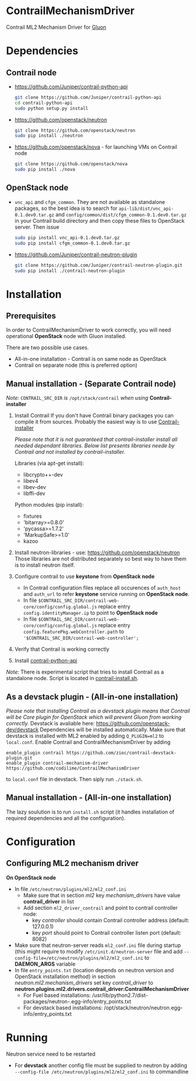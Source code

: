 ContrailMechanismDriver
=======================

Contrail ML2 Mechanism Driver for [Gluon](https://wiki.openstack.org/wiki/Gluon "Gluon wiki")

Dependencies
============

Contrail node
-------------

* https://github.com/Juniper/contrail-python-api
	```sh
	git clone https://github.com/Juniper/contrail-python-api
	cd contrail-python-api
	sudo python setup.py install
	```

* https://github.com/openstack/neutron
	```sh
	git clone https://github.com/openstack/neutron
	sudo pip install ./neutron
	```
* https://github.com/openstack/nova - for launching VMs on Contrail node
	```sh
	git clone https://github.com/openstack/nova
	sudo pip install ./nova
	```

OpenStack node
--------------

* `vnc_api` and `cfgm_common`. They are not available as standalone packages, so the best idea is to search for
	`api-lib/dist/vnc_api-0.1.dev0.tar.gz` and `config/common/dist/cfgm_common-0.1.dev0.tar.gz` in
	your Contrail build directory and then copy these files to OpenStack server. Then issue
	```sh
	sudo pip install vnc_api-0.1.dev0.tar.gz
	sudo pip install cfgm_common-0.1.dev0.tar.gz
	```

* https://github.com/Juniper/contrail-neutron-plugin
	```sh
	git clone https://github.com/Juniper/contrail-neutron-plugin.git
	sudo pip install ./contrail-neutron-plugin
	```

Installation
============

Prerequisites
-------------
In order to ContrailMechanismDriver to work correctly, you will need operational **OpenStack** node with Gluon installed.

There are two possible use cases.
* All-in-one installation - Contrail is on same node as OpenStack
* Contrail on separate node (this is preferred option)

Manual installation - (Separate Contrail node)
----------------------------------------------
_Note:_ `CONTRAIL_SRC_DIR` _is_ `/opt/stack/contrail` _when using_ **Contrail-installer**

1. Install Contrail
	If you don't have Contrail binary packages you can compile it from sources. Probably the easiest way is to use [Contrail-installer](https://github.com/Juniper/contrail-installer)

	_Please note that it is not guaranteed that contrail-installer install all needed dependant libraries. Below list presents libraries neede by Contrail and not installed by contrail-installer._
	
	Libraries (via apt-get install):
	* libcrypto++-dev
	* libev4
	* libev-dev
	* libffi-dev
	
	Python modules (pip install):
	* fixtures
	* 'bitarray>=0.8.0'
	* 'pycassa>=1.7.2'
	* 'MarkupSafe>=1.0'
	* kazoo
2. Install neutron-libraries - use: https://github.com/openstack/neutron
	Those libraries are not distributed separately so best way to have them is to install neutron itself.
3. Configure contrail to use **keystone** from **OpenStack node**
	* In Contrail configuration files replace all occurences of `auth_host` and `auth_url` to refer **keystone** service running on **OpenStack node**.
	* In file `$CONTRAIL_SRC_DIR/contrail-web-core/config/config.global.js` replace entry `config.identityManager.ip` to point to **OpenStack node**
	* In file `$CONTRAIL_SRC_DIR/contrail-web-core/config/config.global.js` replace entry `config.featurePkg.webController.path` to `'$CONTRAIL_SRC_DIR/contrail-web-controller';`
4. Verify that Contrail is working correctly
5. Install [contrail-python-api](https://github.com/Juniper/contrail-python-api)

_Note:_ There is experimental script that tries to install Contrail as a standalone node. Script is located in [contrail-install.sh](./util/contrail-install.sh).

As a devstack plugin - (All-in-one installation)
------------------------------------------------
_Please note that installing Contrail as a devstack plugin means that Contrail will be Core plugin for OpenStack which will prevent Gluon from working correctly._
Devstack is avaliable here: https://github.com/openstack-dev/devstack
Dependencies will be installed automatically.
Make sure that devstack is installed with ML2 enabled by adding `Q_PLUGIN=ml2` to `local.conf`.
Enable Contrail and ContrailMechanismDriver by adding
```
enable_plugin contrail https://github.com/zioc/contrail-devstack-plugin.git
enable_plugin contrail-mechanism-driver https://github.com/codilime/ContrailMechanismDriver
```
to `local.conf` file in devstack.
Then siply run `./stack.sh`.

Manual installation - (All-in-one installation)
-----------------------------------------------

The lazy soulution is to run `install.sh` script (it handles installation of required dependencies and all the configuration).

Configuration
=============

Configuring ML2 mechanism driver
--------------------
**On OpenStack node**
* In file `/etc/neutron/plugins/ml2/ml2_conf.ini`
	* Make sure that in section *ml2* key *mechanism_drivers* have value **contrail_driver** in list
	* Add section `ml2_driver_contrail` and point to contrail controller node:
		- key *controller* should contain Contrail controller address (default: 127.0.0.1)
		- key *port* should point to Contrail controller listen port (default: 8082)
* Make sure that neutron-server reads `ml2_conf.ini` file during startup (this might require to modify `/etc/init.d/neutron-server` file and add `--config-file=/etc/neutron/plugins/ml2/ml2_conf.ini` to **DAEMON_ARGS** variable
* In file `entry_points.txt` (location depends on neutron version and OpenStack installation method) in section *neutron.ml2.mechanism_drivers* set key *contrail_driver* to **neutron.plugins.ml2.drivers.contrail_driver:ContrailMechanismDriver**
	* For Fuel based installations: /usr/lib/python2.7/dist-packages/neutron-<version>.egg-info/entry_points.txt
	* For devstack based installations: /opt/stack/neutron/neutron.egg-info/entry_points.txt

Running
=======

Neutron service need to be restarted

* For **devstack** another config file must be supplied to neutron by adding `--config-file /etc/neutron/plugins/ml2/ml2_conf.ini` to commandline
